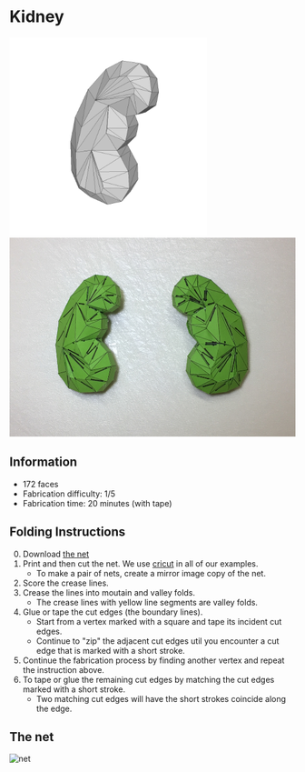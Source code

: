 # Kidney

<img src="./Kidney.png" height="350" alt="model"> <img src="./Kidney-paper-model.JPG" height="350" alt="paper craft">

## Information

* 172 faces
* Fabrication difficulty: 1/5
* Fabrication time: 20 minutes (with tape)

## Folding Instructions

0. Download [the net](./Kidney-172_cut.svg)
1. Print and then cut the net. We use [cricut](https://home.cricut.com/) in all of our examples.
   * To make a pair of nets, create a mirror image copy of the net. 
2. Score the crease lines. 
3. Crease the lines into moutain and valley folds. 
   * The crease lines with yellow line segments are valley folds.
4. Glue or tape the cut edges (the boundary lines). 
   * Start from a vertex marked with a square and tape its incident cut edges. 
   * Continue to "zip" the adjacent cut edges util you encounter a cut edge that is marked with a short stroke. 
5. Continue the fabrication process by finding another vertex and repeat the instruction above.
6. To tape or glue the remaining cut edges by matching the cut edges marked with a short stroke. 
   * Two matching cut edges will have the short strokes coincide along the edge. 

## The net

<img src="https://cdn.rawgit.com/jmlien/polynet/1620bb3/nets/kidney/Kidney-172_cut.svg" width="800" alt="net">
